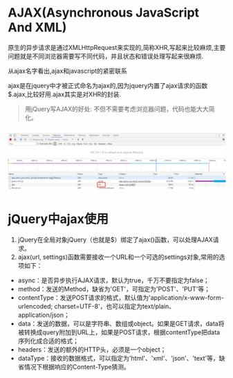 # AJAX(Asynchronous JavaScript And XML)

原生的异步请求是通过XMLHttpRequest来实现的,简称XHR,写起来比较麻烦,主要问题就是不同浏览器需要写不同代码，并且状态和错误处理写起来很麻烦.

从ajax名字看出,ajax和javascript的紧密联系

ajax是在jquery中才被正式命名为ajax的,因为jquery内置了ajax请求的函数$.ajax,比较好用.ajax其实是对XHR的封装.

>用jQuery写AJAX的好处: 不但不需要考虑浏览器问题，代码也能大大简化。

![](pics/ajax的提交type是xhr.png)

# jQuery中ajax使用

1. jQuery在全局对象jQuery（也就是$）绑定了ajax()函数，可以处理AJAX请求。
2. ajax(url, settings)函数需要接收一个URL和一个可选的settings对象,常用的选项如下：

* async：是否异步执行AJAX请求，默认为true，千万不要指定为false；
* method：发送的Method，缺省为'GET'，可指定为'POST'、'PUT'等；
* contentType：发送POST请求的格式，默认值为'application/x-www-form-urlencoded; charset=UTF-8'，也可以指定为text/plain、application/json；
* data：发送的数据，可以是字符串、数组或object。如果是GET请求，data将被转换成query附加到URL上，如果是POST请求，根据contentType把data序列化成合适的格式；
* headers：发送的额外的HTTP头，必须是一个object；
* dataType：接收的数据格式，可以指定为'html'、'xml'、'json'、'text'等，缺省情况下根据响应的Content-Type猜测。